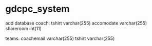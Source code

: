 # gdcpc_system

add database
coach:
	tshirt varchar(255)
	accomodate varchar(255)
	shareroom int(11)

teams:
	coachemail varchar(255)
	tshirt varchar(255)
